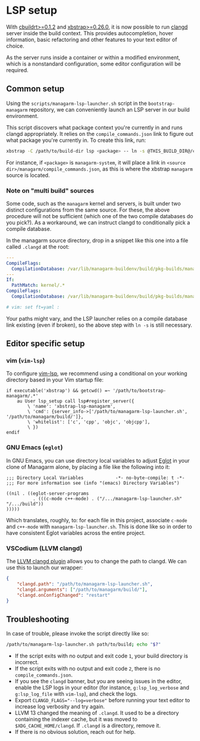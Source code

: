 # LSP setup
With [cbuildrt>=0.1.2](https://github.com/managarm/cbuildrt) and
[xbstrap>=0.26.0](https://github.com/managarm/xbstrap), it is now possible to
run [clangd](https://clangd.llvm.org/) server inside the build context.
This provides autocompletion, hover information, basic refactoring and other
features to your text editor of choice.

As the server runs inside a container or within a modified environment, which
is a nonstandard configuration, some editor configuration will be required.

## Common setup
Using the `scripts/managarm-lsp-launcher.sh` script in the `bootstrap-managarm`
repository, we can conveniently launch an LSP server in our build environment.

This script discovers what package context you're currently in and runs clangd
appropriately.
It relies on the `compile_commands.json` link to figure out what package you're
currently in.
To create this link, run:

```sh
xbstrap -C /path/to/build-dir lsp <package> -- ln -s @THIS_BUILD_DIR@/compile_commands.json
```

For instance, if `<package>` is `managarm-system`, it will place a link in
`<source dir>/managarm/compile_commands.json`, as this is where the xbstrap
`managarm` source is located.

### Note on "multi build" sources
Some code, such as the `managarm` kernel and servers, is built under two
distinct configurations from the same source.
For these, the above procedure will not be sufficient (which one of the two
compile databases do you pick?).
As a workaround, we can instruct clangd to conditionally pick a compile
database.

In the managarm source directory, drop in a snippet like this one into a file
called `.clangd` at the root:

```yaml
---
CompileFlags:
  CompilationDatabase: /var/lib/managarm-buildenv/build/pkg-builds/managarm-system
---
If:
  PathMatch: kernel/.*
CompileFlags:
  CompilationDatabase: /var/lib/managarm-buildenv/build/pkg-builds/managarm-kernel

# vim: set ft=yaml :
```

Your paths might vary, and the LSP launcher relies on a compile database link
existing (even if broken), so the above step with `ln -s` is still necessary.

## Editor specific setup

### vim (`vim-lsp`)
To configure [vim-lsp](https://github.com/prabirshrestha/vim-lsp), we recommend
using a conditional on your working directory based in your Vim startup file:

```vim
if executable('xbstrap') && getcwd() =~ '/path/to/bootstrap-managarm/.*'
    au User lsp_setup call lsp#register_server({
        \ 'name': 'xbstrap-lsp-managarm',
        \ 'cmd': {server_info->['/path/to/managarm-lsp-launcher.sh', '/path/to/managarm/build/']},
        \ 'whitelist': ['c', 'cpp', 'objc', 'objcpp'],
        \ })
endif
```

### GNU Emacs (`eglot`)
In GNU Emacs, you can use directory local variables to adjust
[Eglot](https://elpa.gnu.org/packages/eglot.html) in your clone of Managarm
alone, by placing a file like the following into it:

```emacs-lisp
;;; Directory Local Variables            -*- no-byte-compile: t -*-
;;; For more information see (info "(emacs) Directory Variables")

((nil . ((eglot-server-programs
          . (((c-mode c++-mode) . ("/.../managarm-lsp-launcher.sh" "/.../build"))
)))))
```

Which translates, roughly, to: for each file in this project, associate
`c-mode` and `c++-mode` with `managarm-lsp-launcher.sh`.  This is done like so
in order to have consistent Eglot variables across the entire project.

### VSCodium (LLVM clangd)
The [LLVM clangd
plugin](https://open-vsx.org/extension/llvm-vs-code-extensions/vscode-clangd)
allows you to change the path to clangd.
We can use this to launch our wrapper:

```json
{
    "clangd.path": "/path/to/managarm-lsp-launcher.sh",
    "clangd.arguments": ["/path/to/managarm/build/"],
    "clangd.onConfigChanged": "restart"
}
```

## Troubleshooting
In case of trouble, please invoke the script directly like so:

```sh
/path/to/managarm-lsp-launcher.sh path/to/build; echo "$?"
```

- If the script exits with no output and exit code `1`, your build directory is
  incorrect.
- If the script exits with no output and exit code `2`, there is no
  `compile_commands.json`.
- If you see the `clangd` banner, but you are seeing issues in the editor,
  enable the LSP logs in your editor (for instance, `g:lsp_log_verbose` and
  `g:lsp_log_file` with `vim-lsp`), and check the logs.
- Export `CLANGD_FLAGS="--log=verbose"` before running your text editor to
  increase log verbosity and try again.
- LLVM 13 changed the meaning of `.clangd`.
  It used to be a directory containing the indexer cache, but it was moved to
  `$XDG_CACHE_HOME/clangd`.
  If `.clangd` is a directory, remove it.
- If there is no obvious solution, reach out for help.
